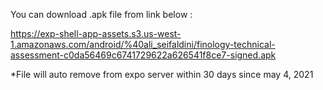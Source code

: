 You can download .apk file from link below :

https://exp-shell-app-assets.s3.us-west-1.amazonaws.com/android/%40ali_seifaldini/finology-technical-assessment-c0da56469c6741729622a626541f8ce7-signed.apk

*File will auto remove from expo server within 30 days since may 4, 2021
